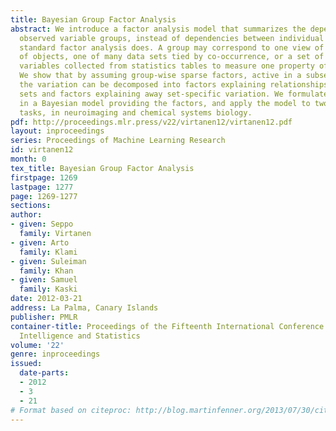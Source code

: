 ```yaml
---
title: Bayesian Group Factor Analysis
abstract: We introduce a factor analysis model that summarizes the dependencies between
  observed variable groups, instead of dependencies between individual variables as
  standard factor analysis does. A group may correspond to one view of the same set
  of objects, one of many data sets tied by co-occurrence, or a set of alternative
  variables collected from statistics tables to measure one property of interest.
  We show that by assuming group-wise sparse factors, active in a subset of the sets,
  the variation can be decomposed into factors explaining relationships between the
  sets and factors explaining away set-specific variation. We formulate the assumptions
  in a Bayesian model providing the factors, and apply the model to two data analysis
  tasks, in neuroimaging and chemical systems biology.
pdf: http://proceedings.mlr.press/v22/virtanen12/virtanen12.pdf
layout: inproceedings
series: Proceedings of Machine Learning Research
id: virtanen12
month: 0
tex_title: Bayesian Group Factor Analysis
firstpage: 1269
lastpage: 1277
page: 1269-1277
sections: 
author:
- given: Seppo
  family: Virtanen
- given: Arto
  family: Klami
- given: Suleiman
  family: Khan
- given: Samuel
  family: Kaski
date: 2012-03-21
address: La Palma, Canary Islands
publisher: PMLR
container-title: Proceedings of the Fifteenth International Conference on Artificial
  Intelligence and Statistics
volume: '22'
genre: inproceedings
issued:
  date-parts:
  - 2012
  - 3
  - 21
# Format based on citeproc: http://blog.martinfenner.org/2013/07/30/citeproc-yaml-for-bibliographies/
---
```

